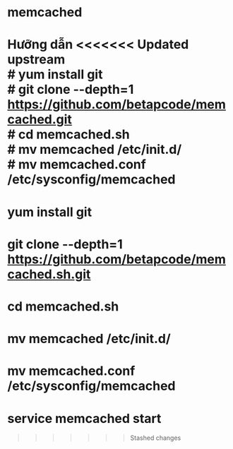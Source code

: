# memcached
Hưỡng dẫn 
<<<<<<< Updated upstream
<br># yum install git
<br># git clone --depth=1 https://github.com/betapcode/memcached.git
<br># cd memcached.sh
<br># mv memcached /etc/init.d/
<br># mv memcached.conf /etc/sysconfig/memcached
=======
# yum install git
# git clone --depth=1 https://github.com/betapcode/memcached.sh.git
# cd memcached.sh
# mv memcached /etc/init.d/
# mv memcached.conf /etc/sysconfig/memcached
# service memcached start
>>>>>>> Stashed changes

